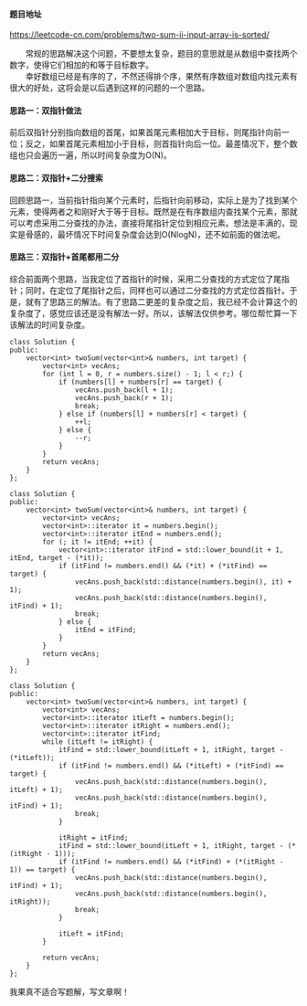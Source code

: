 #### 题目地址
https://leetcode-cn.com/problems/two-sum-ii-input-array-is-sorted/

&emsp;&emsp;常规的思路解决这个问题，不要想太复杂，题目的意思就是从数组中查找两个数字，使得它们相加的和等于目标数字。  
&emsp;&emsp;幸好数组已经是有序的了，不然还得排个序，果然有序数组对数组内找元素有很大的好处，这将会是以后遇到这样的问题的一个思路。

#### 思路一：双指针做法
前后双指针分别指向数组的首尾，如果首尾元素相加大于目标，则尾指针向前一位；反之，如果首尾元素相加小于目标，则首指针向后一位。最差情况下，整个数组也只会遍历一遍，所以时间复杂度为O(N)。
#### 思路二：双指针+二分搜索
回顾思路一，当前指针指向某个元素时，后指针向前移动，实际上是为了找到某个元素，使得两者之和刚好大于等于目标。既然是在有序数组内查找某个元素，那就可以考虑采用二分查找的办法，直接将尾指针定位到相应元素。想法是丰满的，现实是骨感的，最坏情况下时间复杂度会达到O(NlogN)，还不如前面的做法呢。
#### 思路三：双指针+首尾都用二分
综合前面两个思路，当我定位了首指针的时候，采用二分查找的方式定位了尾指针；同时，在定位了尾指针之后，同样也可以通过二分查找的方式定位首指针。于是，就有了思路三的解法。有了思路二更差的复杂度之后，我已经不会计算这个的复杂度了，感觉应该还是没有解法一好。所以，该解法仅供参考。哪位帮忙算一下该解法的时间复杂度。


```双指针 []
class Solution {
public:
	vector<int> twoSum(vector<int>& numbers, int target) {
		vector<int> vecAns;
		for (int l = 0, r = numbers.size() - 1; l < r;) {
			if (numbers[l] + numbers[r] == target) {
				vecAns.push_back(l + 1);
				vecAns.push_back(r + 1);
				break;
			} else if (numbers[l] + numbers[r] < target) {
				++l;
			} else {
				--r;
			}
		}
		return vecAns;
	}
};
```
```双指针加二分 []
class Solution {
public:
	vector<int> twoSum(vector<int>& numbers, int target) {
		vector<int> vecAns;
		vector<int>::iterator it = numbers.begin();
		vector<int>::iterator itEnd = numbers.end();
		for (; it != itEnd; ++it) {
			vector<int>::iterator itFind = std::lower_bound(it + 1, itEnd, target - (*it));
			if (itFind != numbers.end() && (*it) + (*itFind) == target) {
				vecAns.push_back(std::distance(numbers.begin(), it) + 1);
				vecAns.push_back(std::distance(numbers.begin(), itFind) + 1);
				break;
			} else {
				itEnd = itFind;
			}
		}
		return vecAns;
	}
};
```
```双指针加首尾都用二分 []
class Solution {
public:
	vector<int> twoSum(vector<int>& numbers, int target) {
		vector<int> vecAns;
		vector<int>::iterator itLeft = numbers.begin();
		vector<int>::iterator itRight = numbers.end();
		vector<int>::iterator itFind;
		while (itLeft != itRight) {
			itFind = std::lower_bound(itLeft + 1, itRight, target - (*itLeft));
			if (itFind != numbers.end() && (*itLeft) + (*itFind) == target) {
				vecAns.push_back(std::distance(numbers.begin(), itLeft) + 1);
				vecAns.push_back(std::distance(numbers.begin(), itFind) + 1);
				break;
			}

			itRight = itFind;
			itFind = std::lower_bound(itLeft + 1, itRight, target - (*(itRight - 1)));
			if (itFind != numbers.end() && (*itFind) + (*(itRight - 1)) == target) {
				vecAns.push_back(std::distance(numbers.begin(), itFind) + 1);
				vecAns.push_back(std::distance(numbers.begin(), itRight));
				break;
			}

			itLeft = itFind;
		}

		return vecAns;
	}
};
```
我果真不适合写题解，写文章啊！